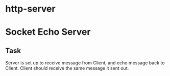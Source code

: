 # http-server

<h1>Socket Echo Server</h1>

<h2>Task</h2>

Server is set up to receive message from Client, and echo message back to Client. Client should receive the same message it sent out. 
